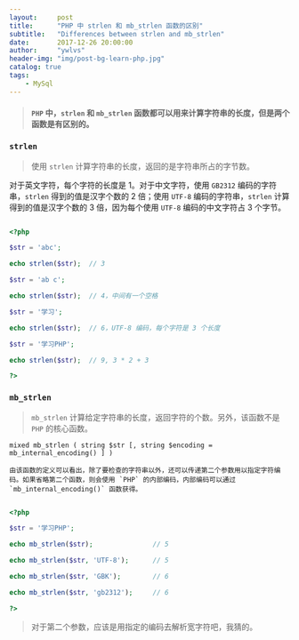 ```yaml
---
layout:     post
title:      "PHP 中 strlen 和 mb_strlen 函数的区别"
subtitle:   "Differences between strlen and mb_strlen"
date:       2017-12-26 20:00:00
author:     "ywlvs"
header-img: "img/post-bg-learn-php.jpg"
catalog: true
tags:
    - MySql
---
```


> #### `PHP` 中，`strlen` 和 `mb_strlen` 函数都可以用来计算字符串的长度，但是两个函数是有区别的。

### **`strlen`**

>使用 `strlen` 计算字符串的长度，返回的是字符串所占的字节数。

对于英文字符，每个字符的长度是 1。对于中文字符，使用 `GB2312` 编码的字符串，`strlen` 得到的值是汉字个数的 2 倍；使用 `UTF-8` 编码的字符串，`strlen` 计算得到的值是汉字个数的 3 倍，因为每个使用 `UTF-8` 编码的中文字符占 3 个字节。

```php

<?php

$str = 'abc';

echo strlen($str);  // 3

$str = 'ab c';

echo strlen($str);  // 4，中间有一个空格

$str = '学习';

echo strlen($str);  // 6，UTF-8 编码，每个字符是 3 个长度

$str = '学习PHP';

echo strlen($str);  // 9, 3 * 2 + 3

?>

```

### **`mb_strlen`**

>`mb_strlen` 计算给定字符串的长度，返回字符的个数。另外，该函数不是 `PHP` 的核心函数。

```
mixed mb_strlen ( string $str [, string $encoding = mb_internal_encoding() ] )
```

    由该函数的定义可以看出，除了要检查的字符串以外，还可以传递第二个参数用以指定字符编码。如果省略第二个函数，则会使用 `PHP` 的内部编码，内部编码可以通过 `mb_internal_encoding()` 函数获得。


```php

<?php

$str = '学习PHP';

echo mb_strlen($str);               // 5

echo mb_strlen($str, 'UTF-8');      // 5

echo mb_strlen($str, 'GBK');        // 6

echo mb_strlen($str, 'gb2312');     // 6

?>

```

>对于第二个参数，应该是用指定的编码去解析宽字符吧，我猜的。